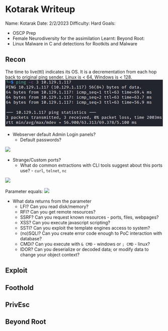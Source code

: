# Kotarak Writeup

Name: Kotarak
Date:  2/2/2023
Difficulty:  Hard
Goals:  
- OSCP Prep
- Female Neurodiversity for the assimilation
Learnt:
Beyond Root:
- Linux Malware in C and detections for Rootkits and Malware

## Recon

The time to live(ttl) indicates its OS. It is a decrementation from each hop back to original ping sender. Linux is < 64, Windows is < 128.
![ping](Screenshots/ping.png)

- Webserver default Admin Login panels?
	- Default passwords?

![](htmllogin.png)

- Strange/Custom ports?
	- What do common extractions with CLI tools suggest about this ports use? -  `curl`, `telnet`, `nc`


![](urlparam.png)

Parameter equals:
![](fieldtotheparam.png)

- What data returns from the parameter
	- LFI? Can you read disk/memory?
	- RFI? Can you get remote resources?
	- SSRF? Can you request known resources - ports, files, webpages?
	- XSS? Can you execute javascript scripting?
	- SSTI? Can you exploit the template engines access to system?
	- (no)SQLI? Can you create error code enough to PoC interaction with database?  
	- CMDi? Can you execute with `& CMD` - windows  or `; CMD` - linux?
	- IDOR? Can you deserialize or decoded data; or modify data to change your object context?  

## Exploit

## Foothold

## PrivEsc

## Beyond Root

      
